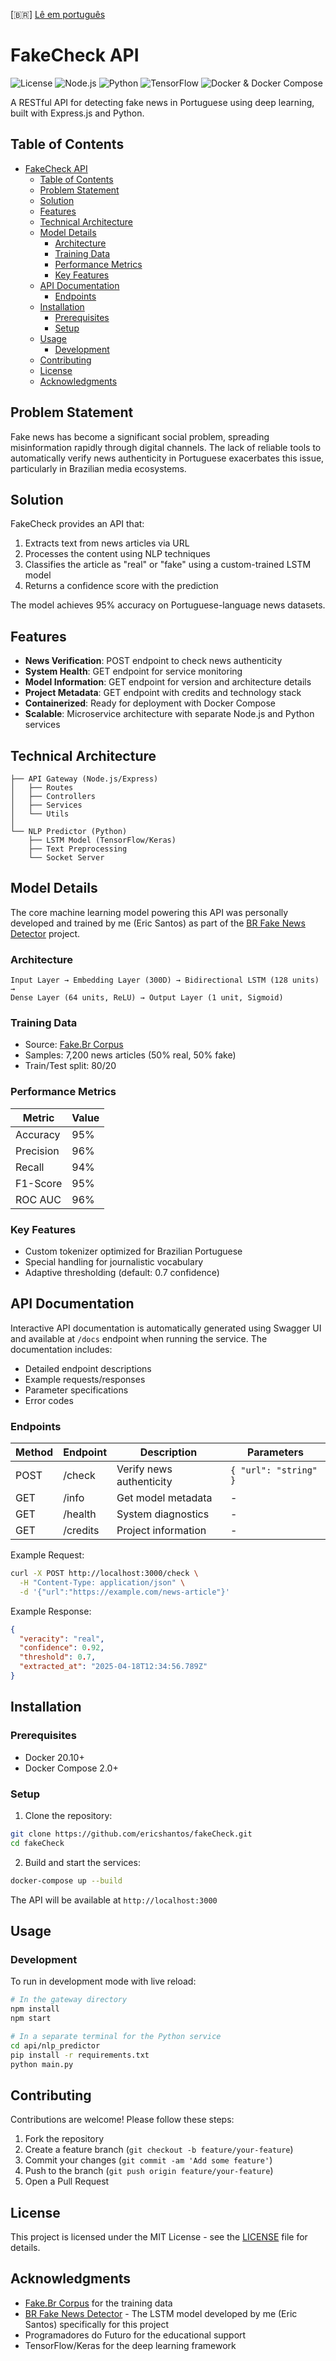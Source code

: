 [🇧🇷] [Lê em português](README.pt.md)

# FakeCheck API

![License](https://img.shields.io/badge/license-MIT-blue.svg)
![Node.js](https://img.shields.io/badge/Node.js-20-green.svg)
![Python](https://img.shields.io/badge/Python-3.10-blue.svg)
![TensorFlow](https://img.shields.io/badge/TensorFlow-2.19-orange.svg)
![Docker & Docker Compose](https://img.shields.io/badge/Docker_&_Compose-enabled-2496ED?logo=docker&logoColor=white)

A RESTful API for detecting fake news in Portuguese using deep learning, built with Express.js and Python.

## Table of Contents
- [FakeCheck API](#fakecheck-api)
  - [Table of Contents](#table-of-contents)
  - [Problem Statement](#problem-statement)
  - [Solution](#solution)
  - [Features](#features)
  - [Technical Architecture](#technical-architecture)
  - [Model Details](#model-details)
    - [Architecture](#architecture)
    - [Training Data](#training-data)
    - [Performance Metrics](#performance-metrics)
    - [Key Features](#key-features)
  - [API Documentation](#api-documentation)
    - [Endpoints](#endpoints)
  - [Installation](#installation)
    - [Prerequisites](#prerequisites)
    - [Setup](#setup)
  - [Usage](#usage)
    - [Development](#development)
  - [Contributing](#contributing)
  - [License](#license)
  - [Acknowledgments](#acknowledgments)

## Problem Statement

Fake news has become a significant social problem, spreading misinformation rapidly through digital channels. The lack of reliable tools to automatically verify news authenticity in Portuguese exacerbates this issue, particularly in Brazilian media ecosystems.

## Solution

FakeCheck provides an API that:
1. Extracts text from news articles via URL
2. Processes the content using NLP techniques
3. Classifies the article as "real" or "fake" using a custom-trained LSTM model
4. Returns a confidence score with the prediction

The model achieves 95% accuracy on Portuguese-language news datasets.

## Features

- **News Verification**: POST endpoint to check news authenticity
- **System Health**: GET endpoint for service monitoring
- **Model Information**: GET endpoint for version and architecture details
- **Project Metadata**: GET endpoint with credits and technology stack
- **Containerized**: Ready for deployment with Docker Compose
- **Scalable**: Microservice architecture with separate Node.js and Python services

## Technical Architecture

```
├── API Gateway (Node.js/Express)
│   ├── Routes
│   ├── Controllers
│   ├── Services
│   └── Utils
│
└── NLP Predictor (Python)
    ├── LSTM Model (TensorFlow/Keras)
    ├── Text Preprocessing
    └── Socket Server
```

## Model Details

The core machine learning model powering this API was personally developed and trained by me (Eric Santos) as part of the [BR Fake News Detector](https://github.com/ericshantos/br_fake_news_detector) project.

### Architecture
```
Input Layer → Embedding Layer (300D) → Bidirectional LSTM (128 units) → 
Dense Layer (64 units, ReLU) → Output Layer (1 unit, Sigmoid)
```

### Training Data
- Source: [Fake.Br Corpus](https://github.com/roneysco/Fake.br-Corpus)
- Samples: 7,200 news articles (50% real, 50% fake)
- Train/Test split: 80/20

### Performance Metrics
| Metric | Value |
|--------|-------|
| Accuracy | 95% |
| Precision | 96% |
| Recall | 94% |
| F1-Score | 95% |
| ROC AUC | 96% |

### Key Features
- Custom tokenizer optimized for Brazilian Portuguese
- Special handling for journalistic vocabulary
- Adaptive thresholding (default: 0.7 confidence)

## API Documentation

Interactive API documentation is automatically generated using Swagger UI and available at `/docs` endpoint when running the service. The documentation includes:

- Detailed endpoint descriptions
- Example requests/responses
- Parameter specifications
- Error codes

### Endpoints

| Method | Endpoint | Description | Parameters |
|--------|----------|-------------|------------|
| POST   | /check   | Verify news authenticity | `{ "url": "string" }` |
| GET    | /info    | Get model metadata | - |
| GET    | /health  | System diagnostics | - |
| GET    | /credits | Project information | - |

Example Request:
```bash
curl -X POST http://localhost:3000/check \
  -H "Content-Type: application/json" \
  -d '{"url":"https://example.com/news-article"}'
```

Example Response:
```json
{
  "veracity": "real",
  "confidence": 0.92,
  "threshold": 0.7,
  "extracted_at": "2025-04-18T12:34:56.789Z"
}
```

## Installation

### Prerequisites
- Docker 20.10+
- Docker Compose 2.0+

### Setup
1. Clone the repository:
```bash
git clone https://github.com/ericshantos/fakeCheck.git
cd fakeCheck
```

2. Build and start the services:
```bash
docker-compose up --build
```

The API will be available at `http://localhost:3000`

## Usage

### Development
To run in development mode with live reload:

```bash
# In the gateway directory
npm install
npm start

# In a separate terminal for the Python service
cd api/nlp_predictor
pip install -r requirements.txt
python main.py
```

## Contributing

Contributions are welcome! Please follow these steps:
1. Fork the repository
2. Create a feature branch (`git checkout -b feature/your-feature`)
3. Commit your changes (`git commit -am 'Add some feature'`)
4. Push to the branch (`git push origin feature/your-feature`)
5. Open a Pull Request

## License

This project is licensed under the MIT License - see the [LICENSE](LICENSE) file for details.

## Acknowledgments
- [Fake.Br Corpus](https://github.com/roneysco/Fake.br-Corpus) for the training data
- [BR Fake News Detector](https://github.com/ericshantos/br_fake_news_detector) - The LSTM model developed by me (Eric Santos) specifically for this project
- Programadores do Futuro for the educational support
- TensorFlow/Keras for the deep learning framework

